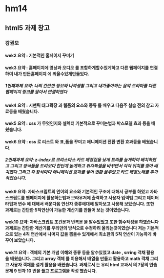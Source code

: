 # hm14
## html5 과제 창고
### 강권모
#### wek2 요약 : 기본적인 홈페이지 꾸미기

#### wek3 요약 : 홈페이지에 영상과 오디오 를 포함하게할수있게하고 다른 웹페이지를 연결하여 내가 만든홈페이지 에 띄울수있게만들었다.

##### 1번째과제 요약: 나의 간단한 정보와 나의생활 그리고 내가좋아하는 음악 드라마를 다른 웹페이지 링크를 달아서 연결하였다

#### wek4 요약 : 시맨틱 태그확장 과 웹폼의 요소와 종류 를 배우고 다음주 실습 전의 참고 자료등을 배웠습니다.

#### wek5 요약 : css 가 무엇인지와 셀렉터 기본적으로 꾸미는법과 박스모델 효과 등을 배웠습니다.

#### wek6 요약 : css 로 리스트 와 표,폼을 꾸미고 애니메이션 전환 변환 효과등을 배웠습니다.

##### 2번째과제 요약: z-index로 크리스마스 카드 배경값을 낮게 트리를 높게하여 배치하였고 그리고 장식들을 트리보다 한단계 높게하고 위치픽셀을 바꾸면서 각각 위치를 찾아 배치했다 그리고 각 장식마다 애니메이션 효과를 넣어 변환 을주었고 카드 배경노래를 추가하였습니다.

#### wek9 요약: 자바스크립트의 언어의 요소와 기본적인 구조에 대해서 공부를 하였고 자바스크립트를 웹페이지에 활용하는법과 브라우저에 출력하고 사용자 입력법 그리고 데이터 타입과 변수 에 대해서 배운다음 연산자 종류에대해 알아보고 사용해 보았습니다. 또한 과제로는 간단한 5칙연산이 가능한 계산기를 만들어 보는 것이였습니다.

#### wek10 요약: 자바스크립트 조건문과 반복문 을 알수있었고 또한 함수작성을 하였습니다 과제로는 간단한 계산기를 우리만의 방식으로 수정하려 올리는것이였습니다 저는 기본적으로 있는 4칙 연산에서 나머지 값을 뽑을수 있게해서 최소한의 5칙 연산이 가능하게 바꾸어 보았습니다.


#### wek11 요약 : 객체의 기본 개념 이해와 종류 등을 알수있었고 date , srring 객채 활용 을 배웠습니다. 그리고 array 객체 를 이용해서 배열을 만들고 활용하고 math 객채  그리고 사용자 객채를 설계 활용을 배웠습니다. 과제로서 는 우리 html 교과서 의 7장의 연습문제 9 번과 10 번을 풀고 프로그램을 작성 했습니다.
